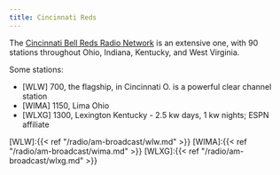 ```yaml
---
title: Cincinnati Reds
---
```

The [Cincinnati Bell Reds Radio Network] is an extensive one,
with 90 stations throughout Ohio, Indiana, Kentucky, and
West Virginia.

Some stations:

* [WLW] 700, the flagship, in Cincinnati O. is a powerful clear channel station
* [WIMA] 1150, Lima Ohio
* [WLXG] 1300, Lexington Kentucky - 2.5 kw days, 1 kw nights; ESPN affiliate

[Cincinnati Bell Reds Radio Network]:https://www.mlb.com/reds/fans/radio/reds-radio-network

[WLW]:{{< ref "/radio/am-broadcast/wlw.md" >}}
[WIMA]:{{< ref "/radio/am-broadcast/wima.md" >}}
[WLXG]:{{< ref "/radio/am-broadcast/wlxg.md" >}}
